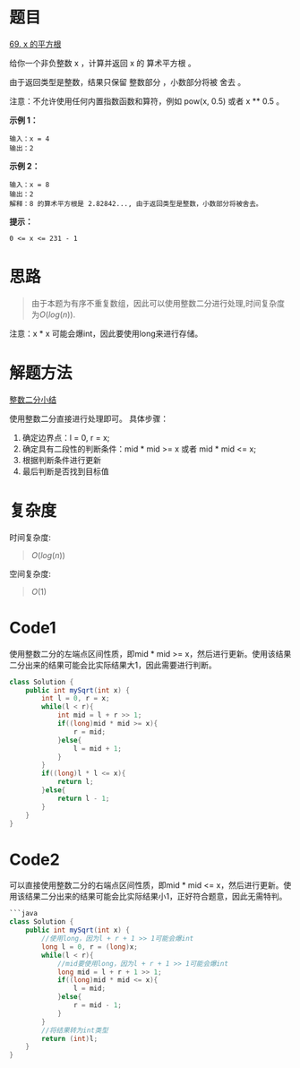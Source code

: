 # 题目
[69. x 的平方根](https://leetcode.cn/problems/sqrtx/description/)

给你一个非负整数 x ，计算并返回 x 的 算术平方根 。

由于返回类型是整数，结果只保留 整数部分 ，小数部分将被 舍去 。

注意：不允许使用任何内置指数函数和算符，例如 pow(x, 0.5) 或者 x ** 0.5 。

**示例 1：**

``` 
输入：x = 4
输出：2
```
**示例 2：**

``` 
输入：x = 8
输出：2
解释：8 的算术平方根是 2.82842..., 由于返回类型是整数，小数部分将被舍去。
```


**提示：**

``` 
0 <= x <= 231 - 1
```

# 思路

> 由于本题为有序不重复数组，因此可以使用整数二分进行处理,时间复杂度为$O(log(n))$. 

注意：x * x 可能会爆int，因此要使用long来进行存储。

# 解题方法
[整数二分小结](https://www.acwing.com/blog/content/1635/)

使用整数二分直接进行处理即可。
具体步骤：
1. 确定边界点：l = 0, r = x;
2. 确定具有二段性的判断条件：mid * mid >= x 或者 mid * mid <= x;
3. 根据判断条件进行更新
4. 最后判断是否找到目标值

# 复杂度

时间复杂度:
> $O(log(n))$

空间复杂度:
> $O(1)$



# Code1
使用整数二分的左端点区间性质，即mid * mid >= x，然后进行更新。使用该结果二分出来的结果可能会比实际结果大1，因此需要进行判断。
```Java
class Solution {
    public int mySqrt(int x) {
        int l = 0, r = x;
        while(l < r){
            int mid = l + r >> 1;
            if((long)mid * mid >= x){
                r = mid;
            }else{
                l = mid + 1;
            }
        }
        if((long)l * l <= x){
            return l;
        }else{
            return l - 1;
        }
    }
}
```

# Code2
可以直接使用整数二分的右端点区间性质，即mid * mid <= x，然后进行更新。使用该结果二分出来的结果可能会比实际结果小1，正好符合题意，因此无需特判。
```Java
```java
class Solution {
    public int mySqrt(int x) {
        //使用long，因为l + r + 1 >> 1可能会爆int
        long l = 0, r = (long)x;
        while(l < r){
            //mid要使用long，因为l + r + 1 >> 1可能会爆int
            long mid = l + r + 1 >> 1;
            if((long)mid * mid <= x){
                l = mid;
            }else{
                r = mid - 1;
            }
        }
        //将结果转为int类型
        return (int)l;
    }
}
```
